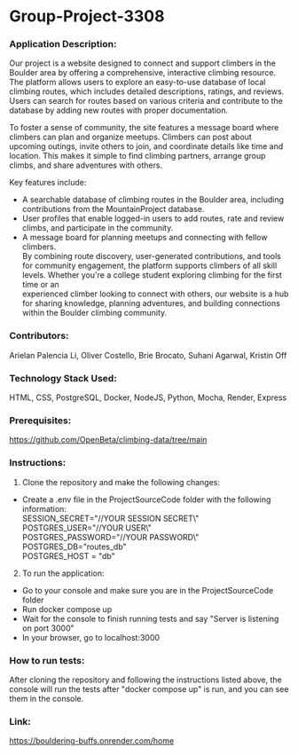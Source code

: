 # Group-Project-3308
### Application Description:   
Our project is a website designed to connect and support climbers in the Boulder area by offering a comprehensive, interactive climbing resource. The platform allows users to explore an easy-to-use database of local climbing routes, which includes detailed descriptions, ratings, and reviews. Users can search for routes based on various criteria and contribute to the database by adding new routes with proper documentation.  

To foster a sense of community, the site features a message board where climbers can plan and organize meetups. Climbers can post about upcoming outings, invite others to join, and coordinate details like time and location. This makes it simple to find climbing partners, arrange group climbs, and share adventures with others.  

Key features include:  

- A searchable database of climbing routes in the Boulder area, including contributions from the MountainProject database.  
- User profiles that enable logged-in users to add routes, rate and review climbs, and participate in the community.  
- A message board for planning meetups and connecting with fellow climbers.  
By combining route discovery, user-generated contributions, and tools for community engagement, the platform supports climbers of all skill levels. Whether you're a college student exploring climbing for the first time or an  
experienced climber looking to connect with others, our website is a hub for sharing knowledge, planning adventures, and building connections within the Boulder climbing community.  

### Contributors:   
Arielan Palencia Li, Oliver Costello, Brie Brocato, Suhani Agarwal, Kristin Off  

### Technology Stack Used:   
HTML, CSS, PostgreSQL, Docker, NodeJS, Python, Mocha, Render, Express  

### Prerequisites:  
https://github.com/OpenBeta/climbing-data/tree/main  

### Instructions:
1. Clone the repository and make the following changes:  
  - Create a .env file in the ProjectSourceCode folder with the following information:  
      SESSION_SECRET="//YOUR SESSION SECRET\\"  
      POSTGRES_USER="//YOUR USER\\"  
      POSTGRES_PASSWORD="//YOUR PASSWORD\\"
      POSTGRES_DB="routes_db"  
      POSTGRES_HOST = "db"  
2. To run the application:  
- Go to your console and make sure you are in the ProjectSourceCode folder  
- Run docker compose up  
- Wait for the console to finish running tests and say "Server is listening on port 3000"  
- In your browser, go to localhost:3000  

### How to run tests:  
After cloning the repository and following the instructions listed above, the console will run the tests after "docker compose up" is run, and you can see them in the console.  

### Link:   
https://bouldering-buffs.onrender.com/home  

